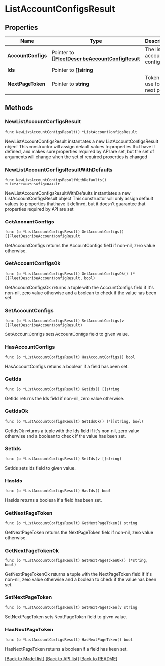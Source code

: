 # ListAccountConfigsResult

## Properties

Name | Type | Description | Notes
------------ | ------------- | ------------- | -------------
**AccountConfigs** | Pointer to [**[]FleetDescribeAccountConfigResult**](FleetDescribeAccountConfigResult.md) | The list of account configs | [optional] 
**Ids** | Pointer to **[]string** |  | [optional] 
**NextPageToken** | Pointer to **string** | Token to use for the next page | [optional] 

## Methods

### NewListAccountConfigsResult

`func NewListAccountConfigsResult() *ListAccountConfigsResult`

NewListAccountConfigsResult instantiates a new ListAccountConfigsResult object
This constructor will assign default values to properties that have it defined,
and makes sure properties required by API are set, but the set of arguments
will change when the set of required properties is changed

### NewListAccountConfigsResultWithDefaults

`func NewListAccountConfigsResultWithDefaults() *ListAccountConfigsResult`

NewListAccountConfigsResultWithDefaults instantiates a new ListAccountConfigsResult object
This constructor will only assign default values to properties that have it defined,
but it doesn't guarantee that properties required by API are set

### GetAccountConfigs

`func (o *ListAccountConfigsResult) GetAccountConfigs() []FleetDescribeAccountConfigResult`

GetAccountConfigs returns the AccountConfigs field if non-nil, zero value otherwise.

### GetAccountConfigsOk

`func (o *ListAccountConfigsResult) GetAccountConfigsOk() (*[]FleetDescribeAccountConfigResult, bool)`

GetAccountConfigsOk returns a tuple with the AccountConfigs field if it's non-nil, zero value otherwise
and a boolean to check if the value has been set.

### SetAccountConfigs

`func (o *ListAccountConfigsResult) SetAccountConfigs(v []FleetDescribeAccountConfigResult)`

SetAccountConfigs sets AccountConfigs field to given value.

### HasAccountConfigs

`func (o *ListAccountConfigsResult) HasAccountConfigs() bool`

HasAccountConfigs returns a boolean if a field has been set.

### GetIds

`func (o *ListAccountConfigsResult) GetIds() []string`

GetIds returns the Ids field if non-nil, zero value otherwise.

### GetIdsOk

`func (o *ListAccountConfigsResult) GetIdsOk() (*[]string, bool)`

GetIdsOk returns a tuple with the Ids field if it's non-nil, zero value otherwise
and a boolean to check if the value has been set.

### SetIds

`func (o *ListAccountConfigsResult) SetIds(v []string)`

SetIds sets Ids field to given value.

### HasIds

`func (o *ListAccountConfigsResult) HasIds() bool`

HasIds returns a boolean if a field has been set.

### GetNextPageToken

`func (o *ListAccountConfigsResult) GetNextPageToken() string`

GetNextPageToken returns the NextPageToken field if non-nil, zero value otherwise.

### GetNextPageTokenOk

`func (o *ListAccountConfigsResult) GetNextPageTokenOk() (*string, bool)`

GetNextPageTokenOk returns a tuple with the NextPageToken field if it's non-nil, zero value otherwise
and a boolean to check if the value has been set.

### SetNextPageToken

`func (o *ListAccountConfigsResult) SetNextPageToken(v string)`

SetNextPageToken sets NextPageToken field to given value.

### HasNextPageToken

`func (o *ListAccountConfigsResult) HasNextPageToken() bool`

HasNextPageToken returns a boolean if a field has been set.


[[Back to Model list]](../README.md#documentation-for-models) [[Back to API list]](../README.md#documentation-for-api-endpoints) [[Back to README]](../README.md)


